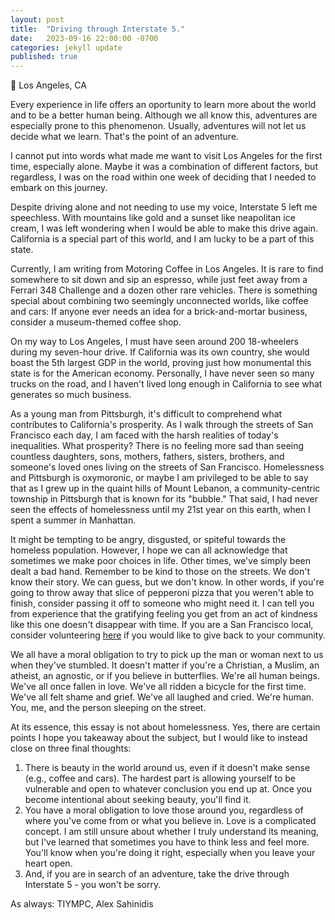 ```yaml
---
layout: post
title:  "Driving through Interstate 5."
date:   2023-09-16 22:00:00 -0700
categories: jekyll update
published: true
---
```

📍 Los Angeles, CA

Every experience in life offers an oportunity to learn more about the world and to be a better human being. Although we all know this, adventures are especially prone to this phenomenon. Usually, adventures will not let us decide what we learn. That's the point of an adventure.

I cannot put into words what made me want to visit Los Angeles for the first time, especially alone. Maybe it was a combination of different factors, but regardless, I was on the road within one week of deciding that I needed to embark on this journey.

Despite driving alone and not needing to use my voice, Interstate 5 left me speechless. With mountains like gold and a sunset like neapolitan ice cream, I was left wondering when I would be able to make this drive again. California is a special part of this world, and I am lucky to be a part of this state.

Currently, I am writing from Motoring Coffee in Los Angeles. It is rare to find somewhere to sit down and sip an espresso, while just feet away from a Ferrari 348 Challenge and a dozen other rare vehicles. There is something special about combining two seemingly unconnected worlds, like coffee and cars: If anyone ever needs an idea for a brick-and-mortar business, consider a museum-themed coffee shop.

On my way to Los Angeles, I must have seen around 200 18-wheelers during my seven-hour drive. If California was its own country, she would boast the 5th largest GDP in the world, proving just how monumental this state is for the American economy. Personally, I have never seen so many trucks on the road, and I haven't lived long enough in California to see what generates so much business.

As a young man from Pittsburgh, it's difficult to comprehend what contributes to California's prosperity. As I walk through the streets of San Francisco each day, I am faced with the harsh realities of today's inequalities. What prosperity? There is no feeling more sad than seeing countless daughters, sons, mothers, fathers, sisters, brothers, and someone's loved ones living on the streets of San Francisco. Homelessness and Pittsburgh is oxymoronic, or maybe I am privileged to be able to say that as I grew up in the quaint hills of Mount Lebanon, a community-centric township in Pittsburgh that is known for its "bubble." That said, I had never seen the effects of homelessness until my 21st year on this earth, when I spent a summer in Manhattan.

It might be tempting to be angry, disgusted, or spiteful towards the homeless population. However, I hope we can all acknowledge that sometimes we make poor choices in life. Other times, we've simply been dealt a bad hand. Remember to be kind to those on the streets. We don't know their story. We can guess, but we don't know. In other words, if you're going to throw away that slice of pepperoni pizza that you weren't able to finish, consider passing it off to someone who might need it. I can tell you from experience that the gratifying feeling you get from an act of kindness like this one doesn't disappear with time. If you are a San Francisco local, consider volunteering [here](https://www.sfmfoodbank.org/volunteer/) if you would like to give back to your community.

We all have a moral obligation to try to pick up the man or woman next to us when they've stumbled. It doesn't matter if you're a Christian, a Muslim, an atheist, an agnostic, or if you believe in butterflies. We're all human beings. We've all once fallen in love. We've all ridden a bicycle for the first time. We've all felt shame and grief. We've all laughed and cried. We're human. You, me, and the person sleeping on the street.

At its essence, this essay is not about homelessness. Yes, there are certain points I hope you takeaway about the subject, but I would like to instead close on three final thoughts:
1. There is beauty in the world around us, even if it doesn't make sense (e.g., coffee and cars). The hardest part is allowing yourself to be vulnerable and open to whatever conclusion you end up at. Once you become intentional about seeking beauty, you'll find it.
2. You have a moral obligation to love those around you, regardless of where you've come from or what you believe in. Love is a complicated concept. I am still unsure about whether I truly understand its meaning, but I've learned that sometimes you have to think less and feel more. You'll know when you're doing it right, especially when you leave your heart open.
3. And, if you are in search of an adventure, take the drive through Interstate 5 - you won't be sorry.

As always: TIYMPC,
Alex Sahinidis